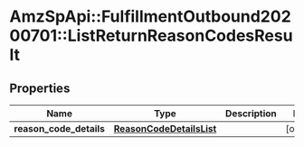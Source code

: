 # AmzSpApi::FulfillmentOutbound20200701::ListReturnReasonCodesResult

## Properties
Name | Type | Description | Notes
------------ | ------------- | ------------- | -------------
**reason_code_details** | [**ReasonCodeDetailsList**](ReasonCodeDetailsList.md) |  | [optional] 

